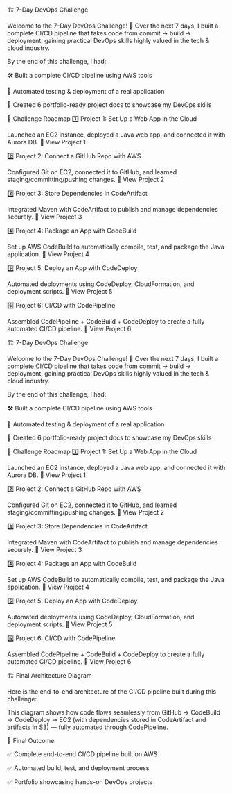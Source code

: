 🏗️ 7-Day DevOps Challenge

Welcome to the 7-Day DevOps Challenge! 🚀
Over the next 7 days, I built a complete CI/CD pipeline that takes code from commit → build → deployment, gaining practical DevOps skills highly valued in the tech & cloud industry.

By the end of this challenge, I had:

🛠️ Built a complete CI/CD pipeline using AWS tools

🤖 Automated testing & deployment of a real application

📄 Created 6 portfolio-ready project docs to showcase my DevOps skills

📌 Challenge Roadmap
1️⃣ Project 1: Set Up a Web App in the Cloud

Launched an EC2 instance, deployed a Java web app, and connected it with Aurora DB.
📄 View Project 1

2️⃣ Project 2: Connect a GitHub Repo with AWS

Configured Git on EC2, connected it to GitHub, and learned staging/committing/pushing changes.
📄 View Project 2

3️⃣ Project 3: Store Dependencies in CodeArtifact

Integrated Maven with CodeArtifact to publish and manage dependencies securely.
📄 View Project 3

4️⃣ Project 4: Package an App with CodeBuild

Set up AWS CodeBuild to automatically compile, test, and package the Java application.
📄 View Project 4

5️⃣ Project 5: Deploy an App with CodeDeploy

Automated deployments using CodeDeploy, CloudFormation, and deployment scripts.
📄 View Project 5

6️⃣ Project 6: CI/CD with CodePipeline

Assembled CodePipeline + CodeBuild + CodeDeploy to create a fully automated CI/CD pipeline.
📄 View Project 6

🏗️ 7-Day DevOps Challenge

Welcome to the 7-Day DevOps Challenge! 🚀
Over the next 7 days, I built a complete CI/CD pipeline that takes code from commit → build → deployment, gaining practical DevOps skills highly valued in the tech & cloud industry.

By the end of this challenge, I had:

🛠️ Built a complete CI/CD pipeline using AWS tools

🤖 Automated testing & deployment of a real application

📄 Created 6 portfolio-ready project docs to showcase my DevOps skills

📌 Challenge Roadmap
1️⃣ Project 1: Set Up a Web App in the Cloud

Launched an EC2 instance, deployed a Java web app, and connected it with Aurora DB.
📄 View Project 1

2️⃣ Project 2: Connect a GitHub Repo with AWS

Configured Git on EC2, connected it to GitHub, and learned staging/committing/pushing changes.
📄 View Project 2

3️⃣ Project 3: Store Dependencies in CodeArtifact

Integrated Maven with CodeArtifact to publish and manage dependencies securely.
📄 View Project 3

4️⃣ Project 4: Package an App with CodeBuild

Set up AWS CodeBuild to automatically compile, test, and package the Java application.
📄 View Project 4

5️⃣ Project 5: Deploy an App with CodeDeploy

Automated deployments using CodeDeploy, CloudFormation, and deployment scripts.
📄 View Project 5

6️⃣ Project 6: CI/CD with CodePipeline

Assembled CodePipeline + CodeBuild + CodeDeploy to create a fully automated CI/CD pipeline.
📄 View Project 6

🏗️ Final Architecture Diagram

Here is the end-to-end architecture of the CI/CD pipeline built during this challenge:

This diagram shows how code flows seamlessly from GitHub → CodeBuild → CodeDeploy → EC2 (with dependencies stored in CodeArtifact and artifacts in S3) — fully automated through CodePipeline.


🎯 Final Outcome

✅ Complete end-to-end CI/CD pipeline built on AWS

✅ Automated build, test, and deployment process

✅ Portfolio showcasing hands-on DevOps projects